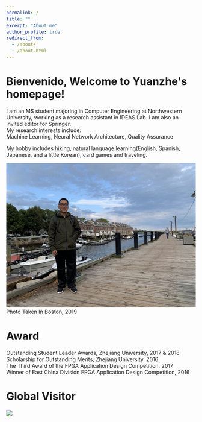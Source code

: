 ```yaml
---
permalink: /
title: ""
excerpt: "About me"
author_profile: true
redirect_from:
  - /about/
  - /about.html
---
```


Bienvenido, Welcome to Yuanzhe's homepage! 
======
I am an MS student majoring in Computer Engineering at Northwestern University, working as a research assistant in IDEAS Lab. I am also an invited editor for Springer.<br>
My research interests include: <br>
Machine Learning, Neural Network Architecture, Quality Assurance<br>

My hobby includes hiking, natural language learning(English, Spanish, Japanese, and a little Korean), card games and traveling. 

<img src="/images/profile.jpg">
Photo Taken In Boston, 2019
  
Award
======
Outstanding Student Leader Awards, Zhejiang University, 2017 & 2018  
Scholarship for Outstanding Merits, Zhejiang University, 2016  
The Third Award of the FPGA Application Design Competition, 2017  
Winner of East China Division FPGA Application Design Competition, 2016  

Global Visitor
======
<a href="https://clustrmaps.com/site/1bh5b"  title="Visit tracker"><img src="//www.clustrmaps.com/map_v2.png?d=PMdgG1ndfGcn3xMms6C73KIJOVFI3awa66USOxL7suM&cl=ffffff" /></a>
